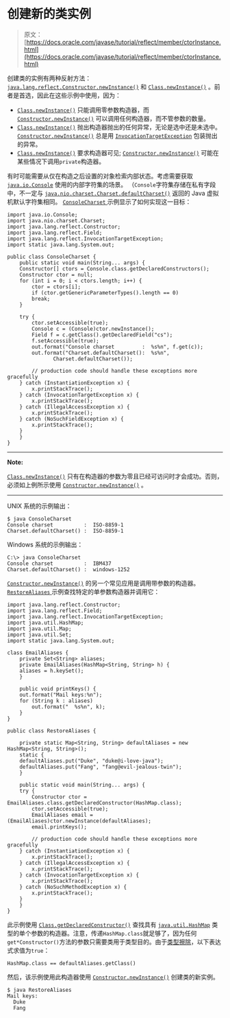 # 创建新的类实例

> 原文： [https://docs.oracle.com/javase/tutorial/reflect/member/ctorInstance.html](https://docs.oracle.com/javase/tutorial/reflect/member/ctorInstance.html)

创建类的实例有两种反射方法： [`java.lang.reflect.Constructor.newInstance()`](https://docs.oracle.com/javase/8/docs/api/java/lang/reflect/Constructor.html#newInstance-java.lang.Object...-) 和 [`Class.newInstance()`](https://docs.oracle.com/javase/8/docs/api/java/lang/Class.html#newInstance--) 。前者是首选，因此在这些示例中使用，因为：

*   [`Class.newInstance()`](https://docs.oracle.com/javase/8/docs/api/java/lang/Class.html#newInstance--) 只能调用零参数构造器，而 [`Constructor.newInstance()`](https://docs.oracle.com/javase/8/docs/api/java/lang/reflect/Constructor.html#newInstance-java.lang.Object...-) 可以调用任何构造器，而不管参数的数量。
*   [`Class.newInstance()`](https://docs.oracle.com/javase/8/docs/api/java/lang/Class.html#newInstance--) 抛出构造器抛出的任何异常，无论是选中还是未选中。 [`Constructor.newInstance()`](https://docs.oracle.com/javase/8/docs/api/java/lang/reflect/Constructor.html#newInstance-java.lang.Object...-) 总是用 [`InvocationTargetException`](https://docs.oracle.com/javase/8/docs/api/java/lang/reflect/InvocationTargetException.html) 包装抛出的异常。
*   [`Class.newInstance()`](https://docs.oracle.com/javase/8/docs/api/java/lang/Class.html#newInstance--) 要求构造器可见; [`Constructor.newInstance()`](https://docs.oracle.com/javase/8/docs/api/java/lang/reflect/Constructor.html#newInstance-java.lang.Object...-) 可能在某些情况下调用`private`构造器。

有时可能需要从仅在构造之后设置的对象检索内部状态。考虑需要获取 [`java.io.Console`](https://docs.oracle.com/javase/8/docs/api/java/io/Console.html) 使用的内部字符集的场景。 （`Console`字符集存储在私有字段中，不一定与 [`java.nio.charset.Charset.defaultCharset()`](https://docs.oracle.com/javase/8/docs/api/java/nio/charset/Charset.html#defaultCharset--) 返回的 Java 虚拟机默认字符集相同。 [``ConsoleCharset`` ](example/ConsoleCharset.java)示例显示了如何实现这一目标：

```
import java.io.Console;
import java.nio.charset.Charset;
import java.lang.reflect.Constructor;
import java.lang.reflect.Field;
import java.lang.reflect.InvocationTargetException;
import static java.lang.System.out;

public class ConsoleCharset {
    public static void main(String... args) {
	Constructor[] ctors = Console.class.getDeclaredConstructors();
	Constructor ctor = null;
	for (int i = 0; i < ctors.length; i++) {
	    ctor = ctors[i];
	    if (ctor.getGenericParameterTypes().length == 0)
		break;
	}

	try {
	    ctor.setAccessible(true);
 	    Console c = (Console)ctor.newInstance();
	    Field f = c.getClass().getDeclaredField("cs");
	    f.setAccessible(true);
	    out.format("Console charset         :  %s%n", f.get(c));
	    out.format("Charset.defaultCharset():  %s%n",
		       Charset.defaultCharset());

        // production code should handle these exceptions more gracefully
	} catch (InstantiationException x) {
	    x.printStackTrace();
 	} catch (InvocationTargetException x) {
 	    x.printStackTrace();
	} catch (IllegalAccessException x) {
	    x.printStackTrace();
	} catch (NoSuchFieldException x) {
	    x.printStackTrace();
	}
    }
}

```

* * *

**Note:** 

[`Class.newInstance()`](https://docs.oracle.com/javase/8/docs/api/java/lang/Class.html#newInstance--) 只有在构造器的参数为​​零且已经可访问时才会成功。否则，必须如上例所示使用 [`Constructor.newInstance()`](https://docs.oracle.com/javase/8/docs/api/java/lang/reflect/Constructor.html#newInstance-java.lang.Object...-) 。

* * *

UNIX 系统的示例输出：

```
$ java ConsoleCharset
Console charset          :  ISO-8859-1
Charset.defaultCharset() :  ISO-8859-1

```

Windows 系统的示例输出：

```
C:\> java ConsoleCharset
Console charset          :  IBM437
Charset.defaultCharset() :  windows-1252

```

[`Constructor.newInstance()`](https://docs.oracle.com/javase/8/docs/api/java/lang/reflect/Constructor.html#newInstance-java.lang.Object...-) 的另一个常见应用是调用带参数的构造器。 [``RestoreAliases`` ](example/RestoreAliases.java)示例查找特定的单参数构造器并调用它：

```
import java.lang.reflect.Constructor;
import java.lang.reflect.Field;
import java.lang.reflect.InvocationTargetException;
import java.util.HashMap;
import java.util.Map;
import java.util.Set;
import static java.lang.System.out;

class EmailAliases {
    private Set<String> aliases;
    private EmailAliases(HashMap<String, String> h) {
	aliases = h.keySet();
    }

    public void printKeys() {
	out.format("Mail keys:%n");
	for (String k : aliases)
	    out.format("  %s%n", k);
    }
}

public class RestoreAliases {

    private static Map<String, String> defaultAliases = new HashMap<String, String>();
    static {
	defaultAliases.put("Duke", "duke@i-love-java");
	defaultAliases.put("Fang", "fang@evil-jealous-twin");
    }

    public static void main(String... args) {
	try {
	    Constructor ctor = EmailAliases.class.getDeclaredConstructor(HashMap.class);
	    ctor.setAccessible(true);
	    EmailAliases email = (EmailAliases)ctor.newInstance(defaultAliases);
	    email.printKeys();

        // production code should handle these exceptions more gracefully
	} catch (InstantiationException x) {
	    x.printStackTrace();
	} catch (IllegalAccessException x) {
	    x.printStackTrace();
	} catch (InvocationTargetException x) {
	    x.printStackTrace();
	} catch (NoSuchMethodException x) {
	    x.printStackTrace();
	}
    }
}

```

此示例使用 [`Class.getDeclaredConstructor()`](https://docs.oracle.com/javase/8/docs/api/java/lang/Class.html#getDeclaredConstructor-java.lang.Class...-) 查找具有 [`java.util.HashMap`](https://docs.oracle.com/javase/8/docs/api/java/util/HashMap.html) 类型的单个参数的构造器。注意，传递`HashMap.class`就足够了，因为任何`get*Constructor()`方法的参数只需要类用于类型目的。由于[类型擦除](https://docs.oracle.com/javase/specs/jls/se7/html/jls-4.html#jls-4.6)，以下表达式求值为`true`：

```
HashMap.class == defaultAliases.getClass()

```

然后，该示例使用此构造器使用 [`Constructor.newInstance()`](https://docs.oracle.com/javase/8/docs/api/java/lang/reflect/Constructor.html#newInstance-java.lang.Object...-) 创建类的新实例。

```
$ java RestoreAliases
Mail keys:
  Duke
  Fang

```